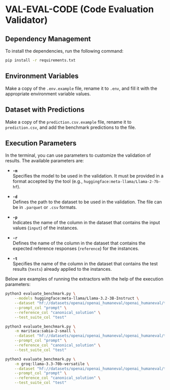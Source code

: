 # VAL-EVAL-CODE (Code Evaluation Validator)

## Dependency Management

To install the dependencies, run the following command:
```bash
pip install -r requirements.txt
```

## Environment Variables

Make a copy of the `.env.example` file, rename it to `.env`, and fill it with the appropriate environment variable values.

## Dataset with Predictions

Make a copy of the `prediction.csv.example` file, rename it to `prediction.csv`, and add the benchmark predictions to the file.

## Execution Parameters

In the terminal, you can use parameters to customize the validation of results. The available parameters are:

- **`-m`**  
  Specifies the model to be used in the validation. It must be provided in a format accepted by the tool (e.g., `huggingface:meta-llama/Llama-2-7b-hf`).  

- **`-d`**  
  Defines the path to the dataset to be used in the validation. The file can be in `.parquet` or `.csv` formats.  

- **`-p`**  
  Indicates the name of the column in the dataset that contains the input values (`input`) of the instances.  

- **`-r`**  
  Defines the name of the column in the dataset that contains the expected reference responses (`reference`) for the instances.  

- **`-t`**  
  Specifies the name of the column in the dataset that contains the test results (`tests`) already applied to the instances.  

Below are examples of running the extractors with the help of the execution parameters:

```bash
python3 evaluate_benchmark.py \
    --models huggingface:meta-llama/Llama-3.2-3B-Instruct \
    --dataset "hf://datasets/openai/openai_humaneval/openai_humaneval/test-00000-of-00001.parquet" \
    --prompt_col "prompt" \
    --reference_col "canonical_solution" \
    --test_suite_col "test"

python3 evaluate_benchmark.py \
    -m maritaca:sabia-2-small \
    --dataset "hf://datasets/openai/openai_humaneval/openai_humaneval/test-00000-of-00001.parquet" \
    --prompt_col "prompt" \
    --reference_col "canonical_solution" \
    --test_suite_col "test"

python3 evaluate_benchmark.py \
    -m groq:llama-3.3-70b-versatile \
    --dataset "hf://datasets/openai/openai_humaneval/openai_humaneval/test-00000-of-00001.parquet" \
    --prompt_col "prompt" \
    --reference_col "canonical_solution" \
    --test_suite_col "test"
